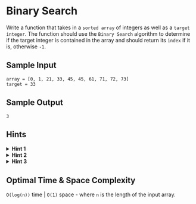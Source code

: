# Binary Search

Write a function that takes in a `sorted array` of integers as well as a `target integer`. The function should use the `Binary Search` algorithm to determine if the target integer is contained in the array and should return its `index` if it is, otherwise `-1`.

## Sample Input

```plaintext
array = [0, 1, 21, 33, 45, 45, 61, 71, 72, 73]
target = 33
```

## Sample Output

```plaintext
3
```

## Hints

<details>
<summary><b>Hint 1</b></summary>

The `Binary Search` algorithm works by finding the number in the middle of the input array and comparing it to the target number. Given that the array is sorted, if this middle number is smaller than the target number, then the entire left part of the array is no longer worth exploring since the target number can no longer be in it; similarly, if the middle number is greater than the target number, then the entire right part of the array is no longer worth exploring. Applying this logic recursively eliminates half of the array until the number is found or until the array runs out of numbers.

</details>

<details>
<summary><b>Hint 2</b></summary>

Write a helper function that takes in two additional arguments: a `left` pointer and a `right` pointer representing the indices at the extremities of the array (or subarray) that you are applying Binary Search on. The first time this helper function is called, the left pointer should be zero and the right pointer should be the final index of the input array. To find the index of the middle number mentioned in `Hint #1`, simply round down the number obtained from: `(left + right) / 2`. Apply this logic recursively until you find the target number or until the left pointer becomes greater than the right pointer.

</details>

<details>
<summary><b>Hint 3</b></summary>

Can you implement this algorithm `iteratively`? Are there any advantages to doing so?

</details>

## Optimal Time & Space Complexity

`O(log(n))` time | `O(1)` space - where `n` is the length of the input array.
